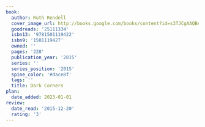 ```yaml
---
book:
  author: Ruth Rendell
  cover_image_url: http://books.google.com/books/content?id=s3TJCgAAQBAJ&printsec=frontcover&img=1&zoom=1&edge=curl&source=gbs_api
  goodreads: '25111334'
  isbn13: '9781501119422'
  isbn9: '1501119427'
  owned: ''
  pages: '228'
  publication_year: '2015'
  series: ''
  series_position: '2015'
  spine_color: '#dace8f'
  tags: ''
  title: Dark Corners
plan:
  date_added: 2023-01-01
review:
  date_read: '2015-12-20'
  rating: '3'
---
```

